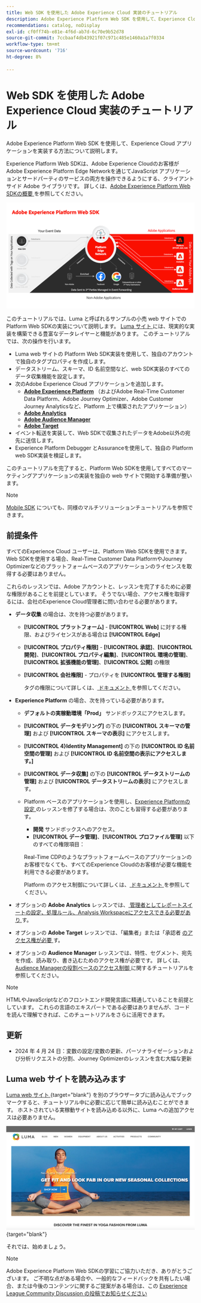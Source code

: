 ```yaml
---
title: Web SDK を使用した Adobe Experience Cloud 実装のチュートリアル
description: Adobe Experience Platform Web SDK を使用して、Experience Cloud アプリケーションを実装する方法について説明します。
recommendations: catalog, noDisplay
exl-id: cf0ff74b-e81e-4f6d-ab7d-6c70e9b52d78
source-git-commit: 7ccbaaf4db43921f07c971c485e1460a1a7f0334
workflow-type: tm+mt
source-wordcount: '716'
ht-degree: 8%

---
```


# Web SDK を使用した Adobe Experience Cloud 実装のチュートリアル

Adobe Experience Platform Web SDK を使用して、Experience Cloud アプリケーションを実装する方法について説明します。

Experience Platform Web SDKは、Adobe Experience Cloudのお客様がAdobe Experience Platform Edge Networkを通じてJavaScript アプリケーションとサードパーティのサービスの両方を操作できるようにする、クライアントサイド Adobe ライブラリです。 詳しくは、[Adobe Experience Platform Web SDKの概要 ](https://experienceleague.adobe.com/en/docs/experience-platform/edge/home) を参照してください。

![Experience Platform Web SDKのアーキテクチャ ](assets/dc-websdk.png)

このチュートリアルでは、Luma と呼ばれるサンプルの小売 web サイトでの Platform Web SDKの実装について説明します。 [Luma サイト ](https://luma.enablementadobe.com/content/luma/us/en.html) には、現実的な実装を構築できる豊富なデータレイヤーと機能があります。 このチュートリアルでは、次の操作を行います。

* Luma web サイトの Platform Web SDK実装を使用して、独自のアカウントで独自のタグプロパティを作成します。
* データストリーム、スキーマ、ID 名前空間など、web SDK実装のすべてのデータ収集機能を設定します。
* 次のAdobe Experience Cloud アプリケーションを追加します。
   * **[Adobe Experience Platform](setup-experience-platform.md)** （およびAdobe Real-Time Customer Data Platform、Adobe Journey Optimizer、Adobe Customer Journey Analyticsなど、Platform 上で構築されたアプリケーション）
   * **[Adobe Analytics](setup-analytics.md)**
   * **[Adobe Audience Manager](setup-audience-manager.md)**
   * **[Adobe Target](setup-target.md)**
* イベント転送を実装して、Web SDKで収集されたデータをAdobe以外の宛先に送信します。
* Experience Platform Debugger とAssuranceを使用して、独自の Platform web SDK実装を検証します。

このチュートリアルを完了すると、Platform Web SDKを使用してすべてのマーケティングアプリケーションの実装を独自の web サイトで開始する準備が整います。


>[!NOTE]
>
>[Mobile SDK](../tutorial-mobile-sdk/overview.md) についても、同様のマルチソリューションチュートリアルを参照できます。

## 前提条件

すべてのExperience Cloud ユーザーは、Platform Web SDKを使用できます。 Web SDKを使用する場合、Real-Time Customer Data PlatformやJourney Optimizerなどのプラットフォームベースのアプリケーションのライセンスを取得する必要はありません。

これらのレッスンでは、Adobe アカウントと、レッスンを完了するために必要な権限があることを前提としています。 そうでない場合、アクセス権を取得するには、会社のExperience Cloud管理者に問い合わせる必要があります。

* **データ収集** の場合は、次を持つ必要があります。
   * **[!UICONTROL プラットフォーム]** - **[!UICONTROL Web]** に対する権限、およびライセンスがある場合は **[!UICONTROL Edge]**
   * **[!UICONTROL プロパティ権限]** - **[!UICONTROL 承認]**、**[!UICONTROL 開発]**、**[!UICONTROL プロパティ編集]**、**[!UICONTROL 環境の管理]**、**[!UICONTROL 拡張機能の管理]**、**[!UICONTROL 公開]** の権限
   * **[!UICONTROL 会社権限]** - プロパティを **[!UICONTROL 管理する権限]**

     タグの権限について詳しくは、[ ドキュメント ](https://experienceleague.adobe.com/en/docs/experience-platform/tags/admin/user-permissions) を参照してください。

* **Experience Platform** の場合、次を持っている必要があります。

   * **デフォルトの実稼動環境**&#x200B;**「Prod」** サンドボックスにアクセスします。
   * **[!UICONTROL データモデリング]** の下の **[!UICONTROL スキーマの管理]** および **[!UICONTROL スキーマの表示]** にアクセスします。
   * **[!UICONTROL 4&rbrace;Identity Management]** の下の **[!UICONTROL ID 名前空間の管理]** および **[!UICONTROL ID 名前空間の表示にアクセスします。]**
   * **[!UICONTROL データ収集]** の下の **[!UICONTROL データストリームの管理]** および **[!UICONTROL データストリームの表示]** にアクセスします。
   * Platform ベースのアプリケーションを使用し、[Experience Platformの設定 ](setup-experience-platform.md) のレッスンを修了する場合は、次のことも習得する必要があります。
      * **開発** サンドボックスへのアクセス。
      * **[!UICONTROL データ管理]**、**[!UICONTROL プロファイル管理]** 以下のすべての権限項目：

     Real-Time CDPのようなプラットフォームベースのアプリケーションのお客様でなくても、すべてのExperience Cloudのお客様が必要な機能を利用できる必要があります。

     Platform のアクセス制御について詳しくは、[ ドキュメント ](https://experienceleague.adobe.com/ja/docs/experience-platform/access-control/home) を参照してください。

* オプションの **Adobe Analytics** レッスンでは、[ 管理者としてレポートスイートの設定、処理ルール、Analysis Workspaceにアクセスできる必要があり ](https://experienceleague.adobe.com/en/docs/analytics/admin/admin-console/home) す。

* オプションの **Adobe Target** レッスンでは、「編集者」または「承認者 [ のアクセス権が必要 ](https://experienceleague.adobe.com/en/docs/target/using/administer/manage-users/enterprise/properties-overview#section_8C425E43E5DD4111BBFC734A2B7ABC80) す。

* オプションの **Audience Manager** レッスンでは、特性、セグメント、宛先を作成、読み取り、書き込むためのアクセス権が必要です。 詳しくは、[Audience Managerの役割ベースのアクセス制御 ](https://experienceleague.adobe.com/en/docs/audience-manager-learn/tutorials/setup-and-admin/user-management/setting-permissions-with-role-based-access-control) に関するチュートリアルを参照してください。


>[!NOTE]
>
>HTMLやJavaScriptなどのフロントエンド開発言語に精通していることを前提としています。 これらの言語のエキスパートである必要はありませんが、コードを読んで理解できれば、このチュートリアルをさらに活用できます。

## 更新

* 2024 年 4 月 24 日：変数の設定/変数の更新、パーソナライゼーションおよび分析リクエストの分割、Journey Optimizerのレッスンを含む大幅な更新

## Luma web サイトを読み込みます

[Luma web サイト ](https://luma.enablementadobe.com/content/luma/us/en.html){target="blank"} を別のブラウザータブに読み込んでブックマークすると、チュートリアル中に必要に応じて簡単に読み込むことができます。 ホストされている実稼動サイトを読み込める以外に、Luma への追加アクセスは必要ありません。

[![Luma web サイト ](assets/old-overview-luma.png)](https://luma.enablementadobe.com/content/luma/us/en.html){target="blank"}

それでは、始めましょう。

>[!NOTE]
>
>Adobe Experience Platform Web SDKの学習にご協力いただき、ありがとうございます。 ご不明な点がある場合や、一般的なフィードバックを共有したい場合、または今後のコンテンツに関するご提案がある場合は、この [Experience League Community Discussion の投稿でお知らせください ](https://experienceleaguecommunities.adobe.com/t5/adobe-experience-platform-data/tutorial-discussion-implement-adobe-experience-cloud-with-web/td-p/444996)
